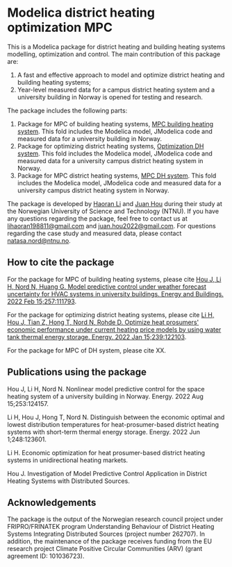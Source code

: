 # Modelica district heating optimization MPC
This is a Modelica package for district heating and building heating systems modelling, optimization and control. The main contribution of this package are:
1) A fast and effective approach to model and optimize district heating and building heating systems;
2) Year-level measured data for a campus district heating system and a university building in Norway is opened for testing and research.

The package includes the following parts:
1) Package for MPC of building heating systems, [MPC building heating system](https://github.com/haoranli1988/Modelica-district-heating-optimization-MPC/tree/main/MPC%20building%20heating%20system). This fold includes the Modelica model, JModelica code and measured data for a university building in Norway.  
2) Package for optimizing district heating systems, [Optimization DH system](https://github.com/haoranli1988/Modelica-district-heating-optimization-MPC/tree/main/Optimization%20DH%20system). This fold includes the Modelica model, JModelica code and measured data for a university campus district heating system in Norway.
3) Package for MPC district heating systems, [MPC DH system](https://github.com/haoranli1988/Modelica-district-heating-optimization-MPC/tree/main/MPC%20DH%20system). This fold includes the Modelica model, JModelica code and measured data for a university campus district heating system in Norway.

The package is developed by [Haoran Li](https://www.linkedin.com/in/haoran-li-4397311ba/) and [Juan Hou](https://www.linkedin.com/in/juan-hou-4a54a622a/) during their study at the Norwegian University of Science and Technology (NTNU). If you have any questions regarding the package, feel free to contact us at lihaoran198811@gmail.com and juan.hou2022@gmail.com. For questions regarding the case study and measured data, please contact natasa.nord@ntnu.no.   

## How to cite the package
For the package for MPC of building heating systems, please cite [Hou J, Li H, Nord N, Huang G. Model predictive control under weather forecast uncertainty for HVAC systems in university buildings. Energy and Buildings. 2022 Feb 15;257:111793](https://www.sciencedirect.com/science/article/pii/S037877882101077X).

For the package for optimizing district heating systems, please cite [Li H, Hou J, Tian Z, Hong T, Nord N, Rohde D. Optimize heat prosumers' economic performance under current heating price models by using water tank thermal energy storage. Energy. 2022 Jan 15;239:122103](https://www.sciencedirect.com/science/article/pii/S0360544221023513).  

For the package for MPC of DH system, please cite XX.  

## Publications using the package
Hou J, Li H, Nord N. Nonlinear model predictive control for the space heating system of a university building in Norway. Energy. 2022 Aug 15;253:124157.

Li H, Hou J, Hong T, Nord N. Distinguish between the economic optimal and lowest distribution temperatures for heat-prosumer-based district heating systems with short-term thermal energy storage. Energy. 2022 Jun 1;248:123601.

Li H. Economic optimization for heat prosumer-based district heating systems in unidirectional heating markets.

Hou J. Investigation of Model Predictive Control Application in District Heating Systems with Distributed Sources.

## Acknowledgements
The package is the output of the Norwegian research council project under FRIPRO/FRINATEK program Understanding Behaviour of District Heating Systems Integrating Distributed Sources (project number 262707). In addition, the maintenance of the package receives funding from the EU research project Climate Positive Circular Communities (ARV) (grant agreement ID: 101036723).
